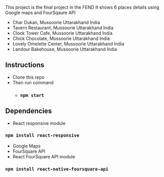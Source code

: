 This project is the final project in the FEND 
It shows 6 places details using Google maps and FourSqaure API
* Char Dukan, Mussoorie Uttarakhand India
* Tavern Restaurant, Mussoorie Uttarakhand India
* Clock Tower Cafe, Mussoorie Uttarakhand India
* Chick Chocolate, Mussoorie Uttarakhand India
* Lovely Omelette Center, Mussoorie Uttarakhand India
* Landour Bakehouse, Mussoorie Uttarakhand India

## Instructions
- Clone this repo
- Then run command
  - ### `npm start`

## Dependencies
- React responsive module
### `npm install react-responsive`
- Google Maps
- FourSquare API
- React FourSquare API module
### `npm install react-native-foursquare-api`